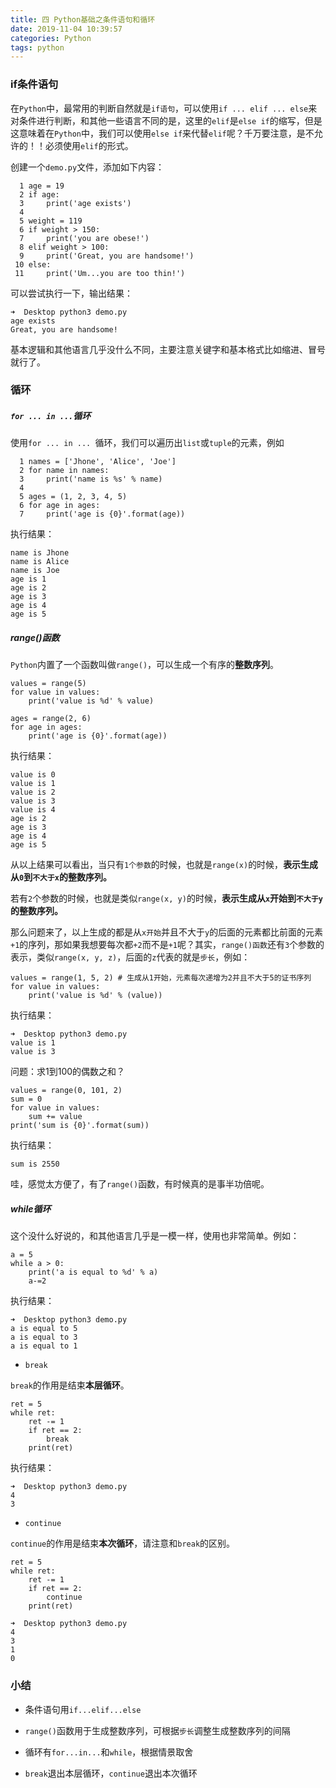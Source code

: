 ```yaml
---
title: 四 Python基础之条件语句和循环
date: 2019-11-04 10:39:57
categories: Python
tags: python
---
```


### if条件语句

在`Python`中，最常用的判断自然就是`if语句`，可以使用`if ... elif ... else`来对条件进行判断，和其他一些语言不同的是，这里的`elif`是`else if`的缩写，但是这意味着在`Python`中，我们可以使用`else if`来代替`elif`呢？千万要注意，是不允许的！！必须使用`elif`的形式。

创建一个`demo.py`文件，添加如下内容：

```
  1 age = 19
  2 if age:
  3     print('age exists')
  4
  5 weight = 119
  6 if weight > 150:
  7     print('you are obese!')
  8 elif weight > 100:
  9     print('Great, you are handsome!')
 10 else:
 11     print('Um...you are too thin!')
```

可以尝试执行一下，输出结果：

```
➜  Desktop python3 demo.py
age exists
Great, you are handsome!
```

基本逻辑和其他语言几乎没什么不同，主要注意关键字和基本格式比如缩进、冒号就行了。

### 循环

##### `for ... in ...`循环

使用`for ... in ... `循环，我们可以遍历出`list`或`tuple`的元素，例如

```
  1 names = ['Jhone', 'Alice', 'Joe']
  2 for name in names:
  3     print('name is %s' % name)
  4
  5 ages = (1, 2, 3, 4, 5)
  6 for age in ages:
  7     print('age is {0}'.format(age))
```

执行结果：

```
name is Jhone
name is Alice
name is Joe
age is 1
age is 2
age is 3
age is 4
age is 5
```

##### range()函数

`Python`内置了一个函数叫做`range()`，可以生成一个有序的**整数序列**。

```
values = range(5)
for value in values:
	print('value is %d' % value)

ages = range(2, 6)
for age in ages:
	print('age is {0}'.format(age))
```

执行结果：

```
value is 0
value is 1
value is 2
value is 3
value is 4
age is 2
age is 3
age is 4
age is 5
```

从以上结果可以看出，当只有`1个参数`的时候，也就是`range(x)`的时候，**表示生成从`0`到`不大于x`的整数序列。**

若有`2`个参数的时候，也就是类似`range(x, y)`的时候，**表示生成从`x`开始到`不大于y`的整数序列。**

那么问题来了，以上生成的都是从`x开始`并且不大于`y`的后面的元素都比前面的元素`+1`的序列，那如果我想要每次都`+2`而不是`+1`呢？其实，`range()函数`还有`3`个参数的表示，类似`range(x, y, z)`，后面的`z`代表的就是`步长`，例如：

```
values = range(1, 5, 2) # 生成从1开始，元素每次递增为2并且不大于5的证书序列
for value in values:
	print('value is %d' % (value))
```

执行结果：

```
➜  Desktop python3 demo.py
value is 1
value is 3
```

问题：求1到100的偶数之和？

```
values = range(0, 101, 2)
sum = 0
for value in values:
	sum += value
print('sum is {0}'.format(sum))
```

执行结果：

```
sum is 2550
```

哇，感觉太方便了，有了`range()`函数，有时候真的是事半功倍呢。

##### while循环

这个没什么好说的，和其他语言几乎是一模一样，使用也非常简单。例如：

```
a = 5
while a > 0:
	print('a is equal to %d' % a)
	a-=2
```

执行结果：

```
➜  Desktop python3 demo.py
a is equal to 5
a is equal to 3
a is equal to 1
```

- `break`

`break`的作用是结束**本层循环**。

```
ret = 5
while ret:
	ret -= 1
	if ret == 2:
		break
	print(ret)
```

执行结果：

```
➜  Desktop python3 demo.py
4
3
```

- `continue`

`continue`的作用是结束**本次循环**，请注意和`break`的区别。

```
ret = 5
while ret:
	ret -= 1
	if ret == 2:
		continue
	print(ret)
```

```
➜  Desktop python3 demo.py
4
3
1
0
```

### 小结

- 条件语句用`if...elif...else`

- `range()`函数用于生成整数序列，可根据`步长`调整生成整数序列的间隔

- 循环有`for...in...`和`while`，根据情景取舍

- `break`退出本层循环，`continue`退出本次循环


